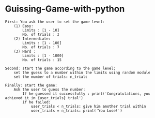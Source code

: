 # Guissing-Game-with-python


    First: You ask the user to set the game level:
        (1) Easy:
            Limits : [1 - 10]
            No. of trials : 3
        (2) Intermediate:
            Limits : [1 - 100]
            No. of trials : 7
        (3) Hard :
            Limits : [1 - 1000]
            No. of trials : 15

    Second: start the game according to the game level:
        set the guess to a number within the limits using random module
        set the number of trials: n_trials

    Finally: start the game:
        Ask the user to guess the number:
            If he guessed it successfully : print('Congratulations, you achieved it in {user_trials} trial') 
            if he failed:
                user_trials < n_trials: give him another trial within
                user_trials = n_trials: print('You Lose!')


